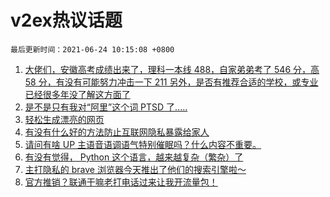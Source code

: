# v2ex热议话题

`最后更新时间：2021-06-24 10:15:08 +0800`

1. [大佬们，安徽高考成绩出来了，理科一本线 488，自家弟弟考了 546 分，高 58 分，有没有可能努力冲击一下 211
另外，是否有推荐合适的学校，或专业
已经很多年没了解这方面了](https://www.v2ex.com/t/785243)
1. [是不是只有我对“阿里”这个词 PTSD 了.....](https://www.v2ex.com/t/785246)
1. [轻松生成漂亮的网页](https://www.v2ex.com/t/785319)
1. [有没有什么好的方法防止互联网隐私暴露给家人](https://www.v2ex.com/t/785253)
1. [请问有啥 UP 主语音语调语气特别催眠吗？什么内容不重要。](https://www.v2ex.com/t/785336)
1. [有没有觉得， Python 这个语言，越来越复杂（繁杂）了](https://www.v2ex.com/t/785251)
1. [主打隐私的 brave 浏览器今天推出了他们的搜索引擎啦～](https://www.v2ex.com/t/785271)
1. [官方推销？联通干嘛老打电话过来让我开流量包！](https://www.v2ex.com/t/785334)

